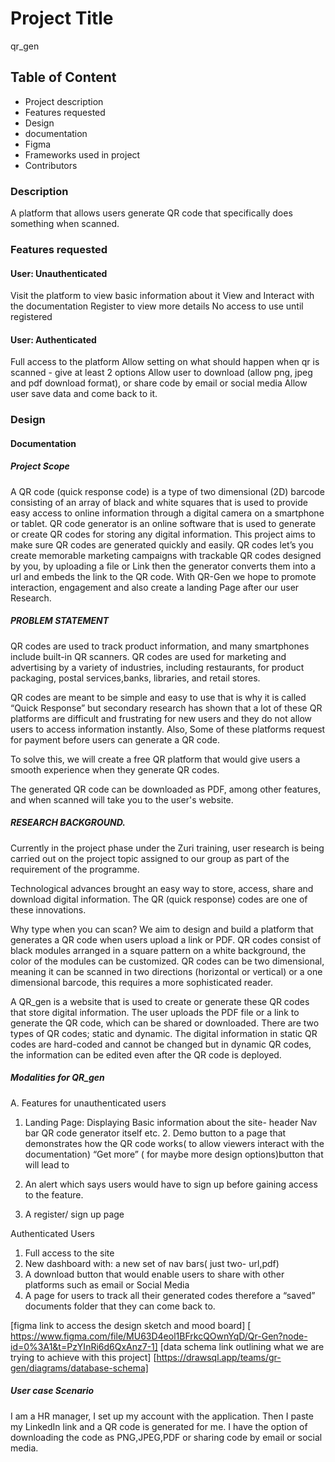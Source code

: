 # Project Title
qr_gen

## Table of Content
* Project description
* Features requested
* Design
* documentation
* Figma
* Frameworks used in project
* Contributors

  

### Description
A platform that allows users generate QR code 
that specifically does something when scanned.

### Features requested
#### User: Unauthenticated
Visit the platform to view basic information about it
View and Interact with the documentation
Register to view more details
No access to use until registered
####	User: Authenticated
Full access to the platform
Allow setting on what should happen when qr is scanned - give at least 2 options
Allow user to download (allow png, jpeg and pdf download format), or share code by email or social media
Allow user save data and come back to it.
### Design
#### Documentation

##### Project Scope
A QR code (quick response code) is a type of two dimensional (2D) barcode consisting of an array of black and white squares that is used to provide easy access to online information through a digital camera on a smartphone or tablet. QR code generator is an online software that is used to generate or create QR codes for storing any digital information. This project aims to make sure QR codes are generated quickly and easily. QR codes let’s you create memorable marketing campaigns with trackable QR codes designed by you, by uploading a file or Link then the generator converts them into a url and embeds the link to the QR code. With QR-Gen we hope to promote interaction, engagement and also create a landing Page after our user Research.

##### PROBLEM STATEMENT 
QR codes are used to track product information, and many smartphones include built-in QR scanners. QR codes are used for marketing and advertising by a variety of industries, including restaurants, for product packaging, postal services,banks, libraries, and retail stores.
 
QR codes are meant to be simple and easy to use that is why it is called “Quick Response” but secondary research has shown that a lot of these QR platforms are difficult and frustrating for new users and they do not allow users to access information instantly. Also, Some of these platforms request for payment before users can generate a QR code.
 
To solve this, we will create a free QR platform that would give users a smooth experience when they generate QR codes. 
 
The generated QR code can be downloaded as PDF, among other features, and when scanned will take you to the user's website.

##### RESEARCH BACKGROUND.
 
Currently in the project phase under the Zuri training, user research is being carried out on the project topic assigned to our group as part of the requirement of the programme.
 
Technological advances brought an easy way to store, access, share and download digital information. The QR (quick response) codes are one of these innovations. 
 
Why type when you can scan? 
We aim to design and build a platform that generates a QR code when users upload a link or PDF.
QR codes consist of black modules arranged in a square pattern on a white background, the color of the modules can be customized.
QR codes can be two dimensional, meaning it can be scanned in two directions (horizontal or vertical) or a one dimensional barcode, this requires a more sophisticated reader.
 
A QR_gen is a website that is used to create or generate these QR codes that store digital information. The user uploads the PDF file or a link to generate the QR code, which can be shared or downloaded. There are two types of QR codes; static and dynamic. The digital information in static QR codes are hard-coded and cannot be changed but in dynamic QR codes, the information can be edited even after the QR code is deployed.

##### Modalities for QR_gen
A. Features for unauthenticated users
1. Landing Page: 
         Displaying Basic information about the site-  header 
          Nav bar
          QR code generator itself etc.
           2. Demo button to a page that demonstrates how the QR code works( to allow viewers interact with the documentation)
           “Get more” ( for maybe more design options)button that will lead to
3. An alert which says users would have to sign up before gaining access to the feature.
 
4. A register/ sign up page
 
Authenticated Users
1. Full access to the site
2. New dashboard with: a new set of nav bars( just two- url,pdf)
3. A download button that would enable users to share with other platforms such as email or Social Media 
4. A page for users to track all their generated codes therefore a “saved” documents folder that they can come back to.


[figma link to access the design sketch and mood board] [ https://www.figma.com/file/MU63D4eol1BFrkcQOwnYqD/Qr-Gen?node-id=0%3A1&t=PzYInRi6d6QxAnz7-1]
[data schema link outlining what we are trying to achieve with this project] [https://drawsql.app/teams/gr-gen/diagrams/database-schema]



##### User case Scenario 
I am a HR manager, I set up my account with the application. Then I paste my LinkedIn link and a QR code is generated for me. I have the option of downloading the code as PNG,JPEG,PDF or sharing code by email or social media.










